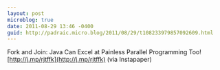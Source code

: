 ```yaml
---
layout: post
microblog: true
date: 2011-08-29 13:46 -0400
guid: http://padraic.micro.blog/2011/08/29/t108233979857092609.html
---
```

Fork and Join: Java Can Excel at Painless Parallel Programming Too! [http://j.mp/rjtffk](http://j.mp/rjtffk) (via Instapaper)
